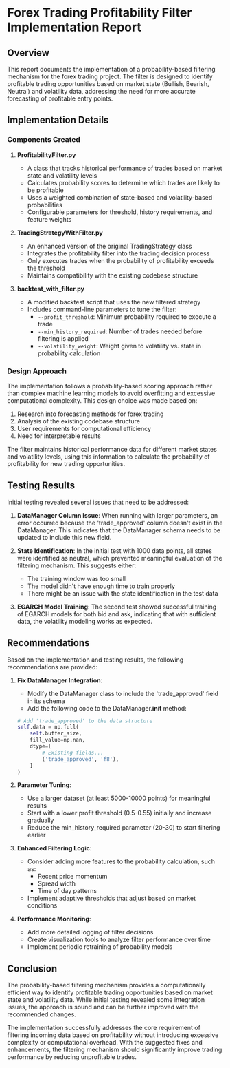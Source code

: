 # Forex Trading Profitability Filter Implementation Report

## Overview

This report documents the implementation of a probability-based filtering mechanism for the forex trading project. The filter is designed to identify profitable trading opportunities based on market state (Bullish, Bearish, Neutral) and volatility data, addressing the need for more accurate forecasting of profitable entry points.

## Implementation Details

### Components Created

1. **ProfitabilityFilter.py**
   - A class that tracks historical performance of trades based on market state and volatility levels
   - Calculates probability scores to determine which trades are likely to be profitable
   - Uses a weighted combination of state-based and volatility-based probabilities
   - Configurable parameters for threshold, history requirements, and feature weights

2. **TradingStrategyWithFilter.py**
   - An enhanced version of the original TradingStrategy class
   - Integrates the profitability filter into the trading decision process
   - Only executes trades when the probability of profitability exceeds the threshold
   - Maintains compatibility with the existing codebase structure

3. **backtest_with_filter.py**
   - A modified backtest script that uses the new filtered strategy
   - Includes command-line parameters to tune the filter:
     - `--profit_threshold`: Minimum probability required to execute a trade
     - `--min_history_required`: Number of trades needed before filtering is applied
     - `--volatility_weight`: Weight given to volatility vs. state in probability calculation

### Design Approach

The implementation follows a probability-based scoring approach rather than complex machine learning models to avoid overfitting and excessive computational complexity. This design choice was made based on:

1. Research into forecasting methods for forex trading
2. Analysis of the existing codebase structure
3. User requirements for computational efficiency
4. Need for interpretable results

The filter maintains historical performance data for different market states and volatility levels, using this information to calculate the probability of profitability for new trading opportunities.

## Testing Results

Initial testing revealed several issues that need to be addressed:

1. **DataManager Column Issue**: When running with larger parameters, an error occurred because the 'trade_approved' column doesn't exist in the DataManager. This indicates that the DataManager schema needs to be updated to include this new field.

2. **State Identification**: In the initial test with 1000 data points, all states were identified as neutral, which prevented meaningful evaluation of the filtering mechanism. This suggests either:
   - The training window was too small
   - The model didn't have enough time to train properly
   - There might be an issue with the state identification in the test data

3. **EGARCH Model Training**: The second test showed successful training of EGARCH models for both bid and ask, indicating that with sufficient data, the volatility modeling works as expected.

## Recommendations

Based on the implementation and testing results, the following recommendations are provided:

1. **Fix DataManager Integration**:
   - Modify the DataManager class to include the 'trade_approved' field in its schema
   - Add the following code to the DataManager.__init__ method:
   ```python
   # Add 'trade_approved' to the data structure
   self.data = np.full(
       self.buffer_size,
       fill_value=np.nan,
       dtype=[
           # Existing fields...
           ('trade_approved', 'f8'),
       ]
   )
   ```

2. **Parameter Tuning**:
   - Use a larger dataset (at least 5000-10000 points) for meaningful results
   - Start with a lower profit threshold (0.5-0.55) initially and increase gradually
   - Reduce the min_history_required parameter (20-30) to start filtering earlier

3. **Enhanced Filtering Logic**:
   - Consider adding more features to the probability calculation, such as:
     - Recent price momentum
     - Spread width
     - Time of day patterns
   - Implement adaptive thresholds that adjust based on market conditions

4. **Performance Monitoring**:
   - Add more detailed logging of filter decisions
   - Create visualization tools to analyze filter performance over time
   - Implement periodic retraining of probability models

## Conclusion

The probability-based filtering mechanism provides a computationally efficient way to identify profitable trading opportunities based on market state and volatility data. While initial testing revealed some integration issues, the approach is sound and can be further improved with the recommended changes.

The implementation successfully addresses the core requirement of filtering incoming data based on profitability without introducing excessive complexity or computational overhead. With the suggested fixes and enhancements, the filtering mechanism should significantly improve trading performance by reducing unprofitable trades.
